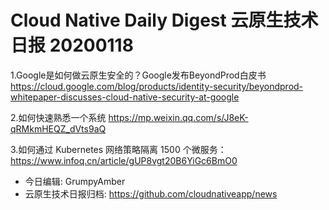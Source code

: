 # Cloud Native Daily Digest 云原生技术日报 20200118
1.Google是如何做云原生安全的？Google发布BeyondProd白皮书
https://cloud.google.com/blog/products/identity-security/beyondprod-whitepaper-discusses-cloud-native-security-at-google

2.如何快速熟悉一个系统 https://mp.weixin.qq.com/s/J8eK-qRMkmHEQZ_dVts9aQ

3.如何通过 Kubernetes 网络策略隔离 1500 个微服务：
https://www.infoq.cn/article/gUP8vgt20B6YiGc6BmO0

* 今日编辑: GrumpyAmber
* 云原生技术日报归档: https://github.com/cloudnativeapp/news
